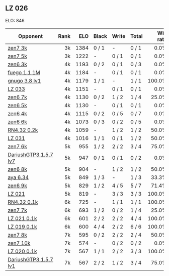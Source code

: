 ## LZ 026 ##

ELO: 846

Opponent | Rank | ELO | Black | Write | Total | Win rate
---------|-----:|----:|-------|-------|-------|-------:
[zen7 3k](zen7%203k.md) | 3k | 1384 | 0 / 1 | - | 0 / 1 | 0.0%
[zen7 5k](zen7%205k.md) | 3k | 1222 | - | 0 / 1 | 0 / 1 | 0.0%
[zen6 3k](zen6%203k.md) | 4k | 1193 | 0 / 2 | 0 / 1 | 0 / 3 | 0.0%
[fuego 1.1 1M](fuego%201.1%201M.md) | 4k | 1184 | - | 0 / 1 | 0 / 1 | 0.0%
[gnugo 3.8 lv1](gnugo%203.8%20lv1.md) | 4k | 1179 | 1 / 1 | - | 1 / 1 | 100.0%
[LZ 033](LZ%20033.md) | 4k | 1151 | - | 0 / 1 | 0 / 1 | 0.0%
[zen6 7k](zen6%207k.md) | 4k | 1130 | 0 / 2 | 1 / 2 | 1 / 4 | 25.0%
[zen6 5k](zen6%205k.md) | 4k | 1130 | - | 0 / 1 | 0 / 1 | 0.0%
[zen6 4k](zen6%204k.md) | 4k | 1115 | 0 / 2 | 0 / 5 | 0 / 7 | 0.0%
[zen6 6k](zen6%206k.md) | 4k | 1073 | 0 / 3 | 0 / 2 | 0 / 5 | 0.0%
[RN4.32 0.2k](RN4.32%200.2k.md) | 4k | 1059 | - | 1 / 2 | 1 / 2 | 50.0%
[LZ 031](LZ%20031.md) | 4k | 1016 | 1 / 1 | 0 / 1 | 1 / 2 | 50.0%
[zen7 6k](zen7%206k.md) | 5k | 955 | 1 / 2 | 2 / 2 | 3 / 4 | 75.0%
[DariushGTP3.1.5.7 lv7](DariushGTP3.1.5.7%20lv7.md) | 5k | 947 | 0 / 1 | 0 / 1 | 0 / 2 | 0.0%
[zen6 8k](zen6%208k.md) | 5k | 904 | - | 1 / 2 | 1 / 2 | 50.0%
[aya 6.34](aya%206.34.md) | 5k | 849 | 1 / 3 | - | 1 / 3 | 33.3%
[zen6 9k](zen6%209k.md) | 5k | 829 | 1 / 2 | 4 / 5 | 5 / 7 | 71.4%
[LZ 021](LZ%20021.md) | 5k | 819 | - | 3 / 3 | 3 / 3 | 100.0%
[RN4.32 0.1k](RN4.32%200.1k.md) | 6k | 725 | - | 1 / 1 | 1 / 1 | 100.0%
[zen7 7k](zen7%207k.md) | 6k | 693 | 1 / 2 | 0 / 2 | 1 / 4 | 25.0%
[LZ 021 0.1k](LZ%20021%200.1k.md) | 6k | 601 | 2 / 2 | 2 / 2 | 4 / 4 | 100.0%
[LZ 019 0.1k](LZ%20019%200.1k.md) | 6k | 600 | 4 / 4 | 2 / 2 | 6 / 6 | 100.0%
[zen7 8k](zen7%208k.md) | 7k | 595 | 0 / 2 | 2 / 2 | 2 / 4 | 50.0%
[zen7 10k](zen7%2010k.md) | 7k | 574 | - | 0 / 2 | 0 / 2 | 0.0%
[LZ 020 0.1k](LZ%20020%200.1k.md) | 7k | 567 | 1 / 1 | 2 / 2 | 3 / 3 | 100.0%
[DariushGTP3.1.5.7 lv1](DariushGTP3.1.5.7%20lv1.md) | 7k | 567 | 2 / 2 | 1 / 2 | 3 / 4 | 75.0%
